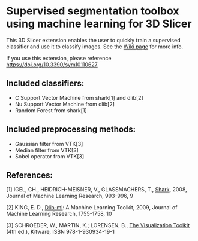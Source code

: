 # Supervised segmentation toolbox using machine learning for 3D Slicer
This 3D Slicer extension enables the user to quickly train a supervised classifier and use it to classify images. See the [Wiki page]( https://github.com/chalupaDaniel/SlicerSupervisedSegmentation/wiki/Supervised-Segmentation-Toolbox-for-3D-Slicer) for more info.

If you use this extension, please reference https://doi.org/10.3390/sym10110627

## Included classifiers:
 - C Support Vector Machine from shark[1] and dlib[2]
 - Nu Support Vector Machine from dlib[2]
 - Random Forest from shark[1]

## Included preprocessing methods:
 - Gaussian filter from VTK[3]
 - Median filter from VTK[3]
 - Sobel operator from VTK[3]

## References:
\[1\] IGEL, CH., HEIDRICH-MEISNER, V., GLASSMACHERS, T., [Shark](http://image.diku.dk/shark/index.html), 2008, Journal of Machine Learning Research, 993-996, 9

\[2\] KING, E. D., [Dlib-ml](http://dlib.net/): A Machine Learning Toolkit, 2009, Journal of Machine Learning Research, 1755-1758, 10

\[3\] SCHROEDER, W., MARTIN, K.; LORENSEN, B., [The Visualization Toolkit](http://www.vtk.org/) (4th ed.), Kitware, ISBN 978-1-930934-19-1
